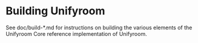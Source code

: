 Building Unifyroom
=============

See doc/build-*.md for instructions on building the various
elements of the Unifyroom Core reference implementation of Unifyroom.

